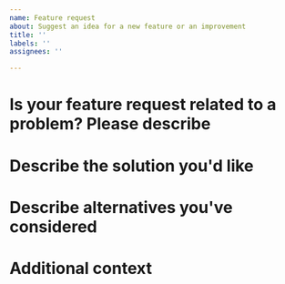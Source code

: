 ```yaml
---
name: Feature request
about: Suggest an idea for a new feature or an improvement
title: ''
labels: ''
assignees: ''

---
```


# Is your feature request related to a problem? Please describe
<!-- A clear and concise description of what the problem is. Ex. I'm always frustrated when [...] -->

# Describe the solution you'd like
<!-- A clear and concise description of what you want to happen. -->

# Describe alternatives you've considered
<!-- A clear and concise description of any alternative solutions or features you've considered. -->

# Additional context
<!-- Add any other context or screenshots about the feature request here. -->
